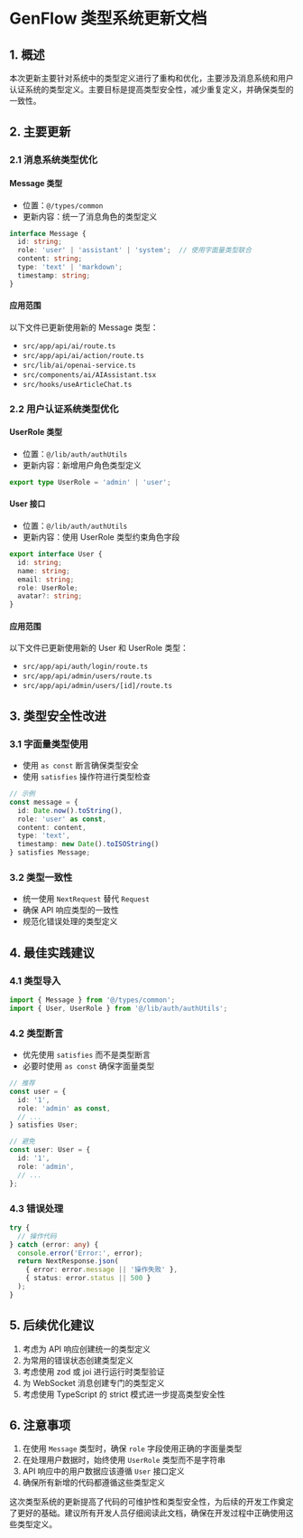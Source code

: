 # GenFlow 类型系统更新文档

## 1. 概述

本次更新主要针对系统中的类型定义进行了重构和优化，主要涉及消息系统和用户认证系统的类型定义。主要目标是提高类型安全性，减少重复定义，并确保类型的一致性。

## 2. 主要更新

### 2.1 消息系统类型优化

#### Message 类型
- 位置：`@/types/common`
- 更新内容：统一了消息角色的类型定义
```typescript
interface Message {
  id: string;
  role: 'user' | 'assistant' | 'system';  // 使用字面量类型联合
  content: string;
  type: 'text' | 'markdown';
  timestamp: string;
}
```

#### 应用范围
以下文件已更新使用新的 Message 类型：
- `src/app/api/ai/route.ts`
- `src/app/api/ai/action/route.ts`
- `src/lib/ai/openai-service.ts`
- `src/components/ai/AIAssistant.tsx`
- `src/hooks/useArticleChat.ts`

### 2.2 用户认证系统类型优化

#### UserRole 类型
- 位置：`@/lib/auth/authUtils`
- 更新内容：新增用户角色类型定义
```typescript
export type UserRole = 'admin' | 'user';
```

#### User 接口
- 位置：`@/lib/auth/authUtils`
- 更新内容：使用 UserRole 类型约束角色字段
```typescript
export interface User {
  id: string;
  name: string;
  email: string;
  role: UserRole;
  avatar?: string;
}
```

#### 应用范围
以下文件已更新使用新的 User 和 UserRole 类型：
- `src/app/api/auth/login/route.ts`
- `src/app/api/admin/users/route.ts`
- `src/app/api/admin/users/[id]/route.ts`

## 3. 类型安全性改进

### 3.1 字面量类型使用
- 使用 `as const` 断言确保类型安全
- 使用 `satisfies` 操作符进行类型检查
```typescript
// 示例
const message = {
  id: Date.now().toString(),
  role: 'user' as const,
  content: content,
  type: 'text',
  timestamp: new Date().toISOString()
} satisfies Message;
```

### 3.2 类型一致性
- 统一使用 `NextRequest` 替代 `Request`
- 确保 API 响应类型的一致性
- 规范化错误处理的类型定义

## 4. 最佳实践建议

### 4.1 类型导入
```typescript
import { Message } from '@/types/common';
import { User, UserRole } from '@/lib/auth/authUtils';
```

### 4.2 类型断言
- 优先使用 `satisfies` 而不是类型断言
- 必要时使用 `as const` 确保字面量类型
```typescript
// 推荐
const user = {
  id: '1',
  role: 'admin' as const,
  // ...
} satisfies User;

// 避免
const user: User = {
  id: '1',
  role: 'admin',
  // ...
};
```

### 4.3 错误处理
```typescript
try {
  // 操作代码
} catch (error: any) {
  console.error('Error:', error);
  return NextResponse.json(
    { error: error.message || '操作失败' },
    { status: error.status || 500 }
  );
}
```

## 5. 后续优化建议

1. 考虑为 API 响应创建统一的类型定义
2. 为常用的错误状态创建类型定义
3. 考虑使用 zod 或 joi 进行运行时类型验证
4. 为 WebSocket 消息创建专门的类型定义
5. 考虑使用 TypeScript 的 strict 模式进一步提高类型安全性

## 6. 注意事项

1. 在使用 `Message` 类型时，确保 `role` 字段使用正确的字面量类型
2. 在处理用户数据时，始终使用 `UserRole` 类型而不是字符串
3. API 响应中的用户数据应该遵循 `User` 接口定义
4. 确保所有新增的代码都遵循这些类型定义

这次类型系统的更新提高了代码的可维护性和类型安全性，为后续的开发工作奠定了更好的基础。建议所有开发人员仔细阅读此文档，确保在开发过程中正确使用这些类型定义。
